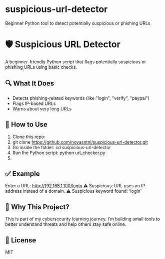 # suspicious-url-detector
Beginner Python tool to detect potentially suspicious or phishing URLs

# 🛡️ Suspicious URL Detector

A beginner-friendly Python script that flags potentially suspicious or phishing URLs using basic checks.

## 🔍 What It Does

- Detects phishing-related keywords (like "login", "verify", "paypal")
- Flags IP-based URLs
- Warns about very long URLs

## 🚀 How to Use

1. Clone this repo:
2. git clone https://github.com/novasntnl/suspicious-url-detector.git
3. Go inside the folder: cd suspicious-url-detector
4. Run the Python script: python url_checker.py
5. 
## ✅ Example
Enter a URL: http://192.168.1.100/login
⚠️ Suspicious: URL uses an IP address instead of a domain.
⚠️ Suspicious keyword found: 'login'


## 🧠 Why This Project?

This is part of my cybersecurity learning journey. I’m building small tools to better understand threats and help others stay safe online.

## 📄 License

MIT



